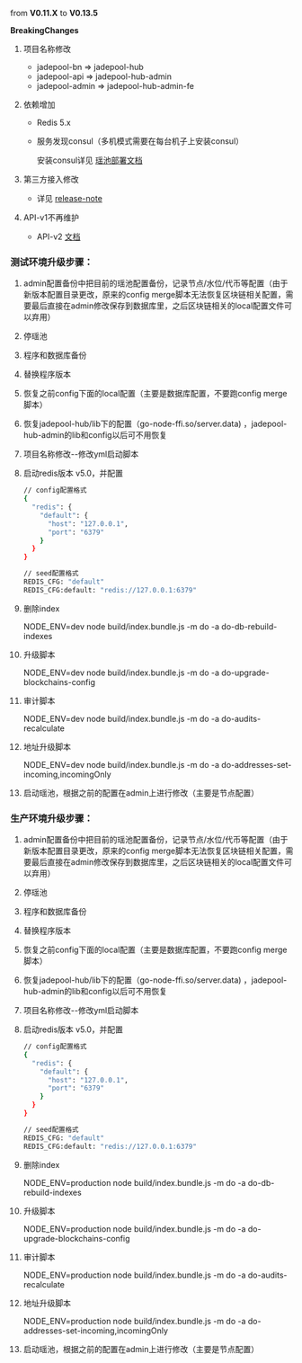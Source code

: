 from **V0.11.X** to **V0.13.5**

**BreakingChanges**

1. 项目名称修改

   - jadepool-bn => jadepool-hub
   - jadepool-api => jadepool-hub-admin
   - jadepool-admin => jadepool-hub-admin-fe

2. 依赖增加

   -  Redis 5.x

   -  服务发现consul（多机模式需要在每台机子上安装consul）

      安装consul详见 [瑶池部署文档](https://github.com/nbltrust/jadepool-doc/blob/master/Chinese/瑶池部署文档.md)
      
3. 第三方接入修改
  
   -  详见 [release-note](https://github.com/nbltrust/jadepool-doc/releases/tag/V0.13.0-alpha.0)
   
4. API-v1不再维护
   -  API-v2 [文档](https://nbltrust.github.io/jadepool-hub-api-docs/#v2-api)

### 测试环境升级步骤：

1. admin配置备份中把目前的瑶池配置备份，记录节点/水位/代币等配置（由于新版本配置目录更改，原来的config merge脚本无法恢复区块链相关配置，需要最后直接在admin修改保存到数据库里，之后区块链相关的local配置文件可以弃用）

2. 停瑶池

3. 程序和数据库备份

4. 替换程序版本

5. 恢复之前config下面的local配置（主要是数据库配置，不要跑config merge脚本）

6. 恢复jadepool-hub/lib下的配置（go-node-ffi.so/server.data) ，jadepool-hub-admin的lib和config以后可不用恢复

7. 项目名称修改--修改yml启动脚本

8. 启动redis版本 v5.0，并配置

   ```bash
   // config配置格式
   {
     "redis": {
       "default": {
         "host": "127.0.0.1",
         "port": "6379"
       }
     }
   }
   
   // seed配置格式
   REDIS_CFG: "default"
   REDIS_CFG:default: "redis://127.0.0.1:6379"
   ```

9. 删除index

   NODE_ENV=dev  node build/index.bundle.js -m do -a do-db-rebuild-indexes

10. 升级脚本

    NODE_ENV=dev  node build/index.bundle.js -m do -a do-upgrade-blockchains-config

11. 审计脚本

    NODE_ENV=dev  node build/index.bundle.js -m do -a do-audits-recalculate
    
12. 地址升级脚本

    NODE_ENV=dev node build/index.bundle.js -m do -a do-addresses-set-incoming,incomingOnly

13. 启动瑶池，根据之前的配置在admin上进行修改（主要是节点配置）





### 生产环境升级步骤：

1. admin配置备份中把目前的瑶池配置备份，记录节点/水位/代币等配置（由于新版本配置目录更改，原来的config merge脚本无法恢复区块链相关配置，需要最后直接在admin修改保存到数据库里，之后区块链相关的local配置文件可以弃用）

2. 停瑶池

3. 程序和数据库备份

4. 替换程序版本

5. 恢复之前config下面的local配置（主要是数据库配置，不要跑config merge脚本）

6. 恢复jadepool-hub/lib下的配置（go-node-ffi.so/server.data) ，jadepool-hub-admin的lib和config以后可不用恢复

7. 项目名称修改--修改yml启动脚本

8. 启动redis版本 v5.0，并配置

   ```bash
   // config配置格式
   {
     "redis": {
       "default": {
         "host": "127.0.0.1",
         "port": "6379"
       }
     }
   }
   
   // seed配置格式
   REDIS_CFG: "default"
   REDIS_CFG:default: "redis://127.0.0.1:6379"
   ```

9. 删除index

   NODE_ENV=production node build/index.bundle.js -m do -a do-db-rebuild-indexes

10. 升级脚本

    NODE_ENV=production  node build/index.bundle.js -m do -a do-upgrade-blockchains-config

11. 审计脚本

    NODE_ENV=production  node build/index.bundle.js -m do -a do-audits-recalculate
    
12. 地址升级脚本

    NODE_ENV=production node build/index.bundle.js -m do -a do-addresses-set-incoming,incomingOnly

13. 启动瑶池，根据之前的配置在admin上进行修改（主要是节点配置）

